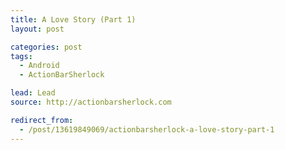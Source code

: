 ```yaml
---
title: A Love Story (Part 1)
layout: post

categories: post
tags:
  - Android
  - ActionBarSherlock

lead: Lead
source: http://actionbarsherlock.com

redirect_from:
  - /post/13619849069/actionbarsherlock-a-love-story-part-1
---
```

